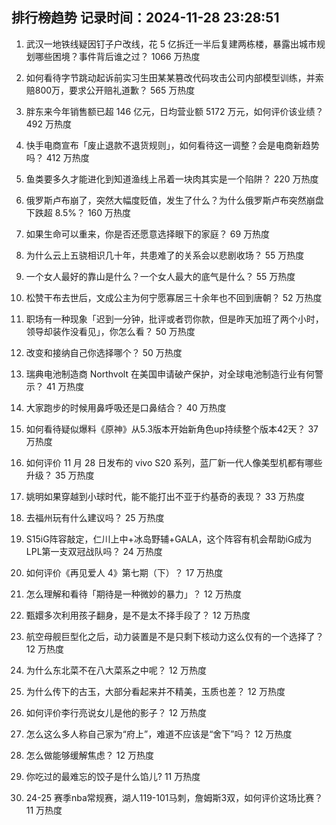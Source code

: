 
## 排行榜趋势 记录时间：2024-11-28 23:28:51
  
  1. 武汉一地铁线疑因钉子户改线，花 5 亿拆迁一半后复建两栋楼，暴露出城市规划哪些困境？事件背后谁之过？ 1066 万热度
    
  2. 如何看待字节跳动起诉前实习生田某某篡改代码攻击公司内部模型训练，并索赔800万，要求公开赔礼道歉？ 565 万热度
    
  3. 胖东来今年销售额已超 146 亿元，日均营业额 5172 万元，如何评价该业绩？ 492 万热度
    
  4. 快手电商宣布「废止退款不退货规则」，如何看待这一调整？会是电商新趋势吗？ 412 万热度
    
  5. 鱼类要多久才能进化到知道渔线上吊着一块肉其实是一个陷阱？ 220 万热度
    
  6. 俄罗斯卢布崩了，突然大幅度贬值，发生了什么？为什么俄罗斯卢布突然崩盘下跌超 8.5%？ 160 万热度
    
  7. 如果生命可以重来，你是否还愿意选择眼下的家庭？ 69 万热度
    
  8. 为什么云上五骁相识几十年，共患难了的关系会以悲剧收场？ 55 万热度
    
  9. 一个女人最好的靠山是什么？一个女人最大的底气是什么？ 55 万热度
    
  10. 松赞干布去世后，文成公主为何宁愿寡居三十余年也不回到唐朝？ 52 万热度
    
  11. 职场有一种现象「迟到一分钟，批评或者罚你款，但是昨天加班了两个小时，领导却装作没看见」，你怎么看？ 50 万热度
    
  12. 改变和接纳自己你选择哪个？ 50 万热度
    
  13. 瑞典电池制造商 Northvolt 在美国申请破产保护，对全球电池制造行业有何警示？ 41 万热度
    
  14. 大家跑步的时候用鼻呼吸还是口鼻结合？ 40 万热度
    
  15. 如何看待疑似爆料《原神》从5.3版本开始新角色up持续整个版本42天？ 37 万热度
    
  16. 如何评价 11 月 28 日发布的 vivo S20 系列，蓝厂新一代人像美型机都有哪些升级？ 35 万热度
    
  17. 姚明如果穿越到小球时代，能不能打出不亚于约基奇的表现？ 33 万热度
    
  18. 去福州玩有什么建议吗？ 25 万热度
    
  19. S15iG阵容敲定，仁川上中+冰岛野辅+GALA，这个阵容有机会帮助iG成为LPL第一支双冠战队吗？ 24 万热度
    
  20. 如何评价《再见爱人 4》第七期（下）？ 17 万热度
    
  21. 怎么理解和看待「期待是一种微妙的暴力」？ 12 万热度
    
  22. 甄嬛多次利用孩子翻身，是不是太不择手段了？ 12 万热度
    
  23. 航空母舰巨型化之后，动力装置是不是只剩下核动力这么仅有的一个选择了？ 12 万热度
    
  24. 为什么东北菜不在八大菜系之中呢？ 12 万热度
    
  25. 为什么传下的古玉，大部分看起来并不精美，玉质也差？ 12 万热度
    
  26. 如何评价李行亮说女儿是他的影子？ 12 万热度
    
  27. 怎么这么多人称自己家为“府上”，难道不应该是“舍下”吗？ 12 万热度
    
  28. 怎么做能够缓解焦虑？ 12 万热度
    
  29. 你吃过的最难忘的饺子是什么馅儿? 11 万热度
    
  30. 24-25 赛季nba常规赛，湖人119-101马刺，詹姆斯3双，如何评价这场比赛？ 11 万热度
    